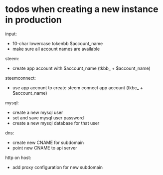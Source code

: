 # todos when creating a new instance in production

input:

- 10-char lowercase tokenbb $account_name
- make sure all account names are available


steem:

- create app account with $account_name 
  (tkbb_ + $account_name)


steemconnect:

- use app account to create steem connect app account
  (tkbc_ + $account_name)


mysql:

- create a new mysql user
- set and save mysql user password
- create a new mysql database for that user


dns:

- create new CNAME for subdomain
- point new CNAME to api server


http on host:

- add proxy configuration for new subdomain
